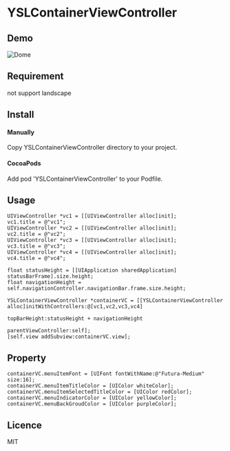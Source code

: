 # YSLContainerViewController

## Demo
![Dome](https://raw.githubusercontent.com/y-hryk/YSLContainerViewController/master/sample.gif)
## Requirement
not support landscape
## Install
#### Manually
 Copy YSLContainerViewController directory to your project.
 #### CocoaPods
 Add pod 'YSLContainerViewController' to your Podfile.
 
## Usage

    UIViewController *vc1 = [[UIViewController alloc]init];
    vc1.title = @"vc1";
    UIViewController *vc2 = [[UIViewController alloc]init];
    vc2.title = @"vc2";
    UIViewController *vc3 = [[UIViewController alloc]init];
    vc3.title = @"vc3";
    UIViewController *vc4 = [[UIViewController alloc]init];
    vc4.title = @"vc4";
    
    float statusHeight = [[UIApplication sharedApplication] statusBarFrame].size.height;
    float navigationHeight = self.navigationController.navigationBar.frame.size.height;
    
    YSLContainerViewController *containerVC = [[YSLContainerViewController alloc]initWithControllers:@[vc1,vc2,vc3,vc4]
                                                                                        topBarHeight:statusHeight + navigationHeight
                                                                                parentViewController:self];
    [self.view addSubview:containerVC.view];

## Property
    
    containerVC.menuItemFont = [UIFont fontWithName:@"Futura-Medium" size:16];
    containerVC.menuItemTitleColor = [UIColor whiteColor];
    containerVC.menuItemSelectedTitleColor = [UIColor redColor];
    containerVC.menuIndicatorColor = [UIColor yellowColor];
    containerVC.menuBackGroudColor = [UIColor purpleColor];
    
## Licence
MIT
